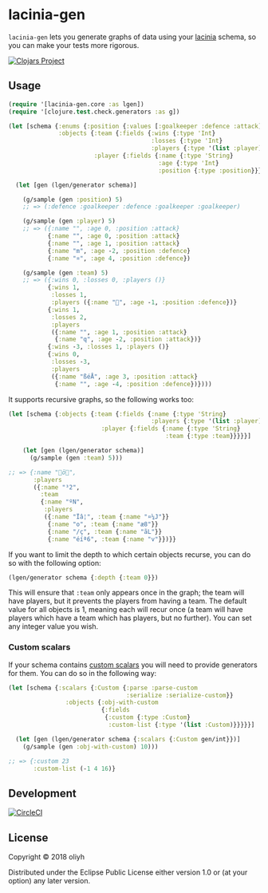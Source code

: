 # lacinia-gen

`lacinia-gen` lets you generate graphs of data using your [lacinia](https://github.com/walmartlabs/lacinia) schema,
so you can make your tests more rigorous.

[![Clojars Project](https://img.shields.io/clojars/v/lacinia-gen.svg)](https://clojars.org/lacinia-gen)

## Usage

```clojure
(require '[lacinia-gen.core :as lgen])
(require '[clojure.test.check.generators :as g])

(let [schema {:enums {:position {:values [:goalkeeper :defence :attack]}}
              :objects {:team {:fields {:wins {:type 'Int}
                                        :losses {:type 'Int}
                                        :players {:type '(list :player)}}}
                        :player {:fields {:name {:type 'String}
                                          :age {:type 'Int}
                                          :position {:type :position}}}}}]

  (let [gen (lgen/generator schema)]

    (g/sample (gen :position) 5)
    ;; => (:defence :goalkeeper :defence :goalkeeper :goalkeeper)

    (g/sample (gen :player) 5)
    ;; => ({:name "", :age 0, :position :attack}
           {:name "", :age 0, :position :attack}
           {:name "", :age 1, :position :attack}
           {:name "m", :age -2, :position :defence}
           {:name "¤", :age 4, :position :defence})

    (g/sample (gen :team) 5)
    ;; => ({:wins 0, :losses 0, :players ()}
           {:wins 1,
            :losses 1,
            :players ({:name "", :age -1, :position :defence})}
           {:wins 1,
            :losses 2,
            :players
            ({:name "", :age 1, :position :attack}
             {:name "q", :age -2, :position :attack})}
           {:wins -3, :losses 1, :players ()}
           {:wins 0,
            :losses -3,
            :players
            ({:name "ßéÅ", :age 3, :position :attack}
             {:name "", :age -4, :position :defence})})))
```

It supports recursive graphs, so the following works too:

```clojure
(let [schema {:objects {:team {:fields {:name {:type 'String}
                                        :players {:type '(list :player)}}}
                          :player {:fields {:name {:type 'String}
                                            :team {:type :team}}}}}]

    (let [gen (lgen/generator schema)]
      (g/sample (gen :team) 5)))

;; => {:name "ö",
       :players
       ({:name "³2",
         :team
         {:name "ºN",
          :players
          ({:name "Ïâ¦", :team {:name "¤¼J"}}
           {:name "o", :team {:name "æ8"}}
           {:name "/ç", :team {:name "ãL"}}
           {:name "éíª6", :team {:name "v"}})}}
```

If you want to limit the depth to which certain objects recurse, you can do so with the following option:

```clojure
(lgen/generator schema {:depth {:team 0}})
```

This will ensure that `:team` only appears once in the graph; the team will have players, but it prevents the players from having a team.
The default value for all objects is 1, meaning each will recur once (a team will have players which have a team which has players, but no further).
You can set any integer value you wish.

### Custom scalars

If your schema contains [custom scalars](http://lacinia.readthedocs.io/en/latest/custom-scalars.html) you will need to
provide generators for them. You can do so in the following way:

```clojure
(let [schema {:scalars {:Custom {:parse :parse-custom
                                 :serialize :serialize-custom}}
                :objects {:obj-with-custom
                          {:fields
                           {:custom {:type :Custom}
                            :custom-list {:type '(list :Custom)}}}}}]

  (let [gen (lgen/generator schema {:scalars {:Custom gen/int}})]
    (g/sample (gen :obj-with-custom) 10)))

;; => {:custom 23
       :custom-list (-1 4 16)}
```

## Development

[![CircleCI](https://circleci.com/gh/oliyh/lacinia-gen.svg?style=svg)](https://circleci.com/gh/oliyh/lacinia-gen)

## License

Copyright © 2018 oliyh

Distributed under the Eclipse Public License either version 1.0 or (at
your option) any later version.
